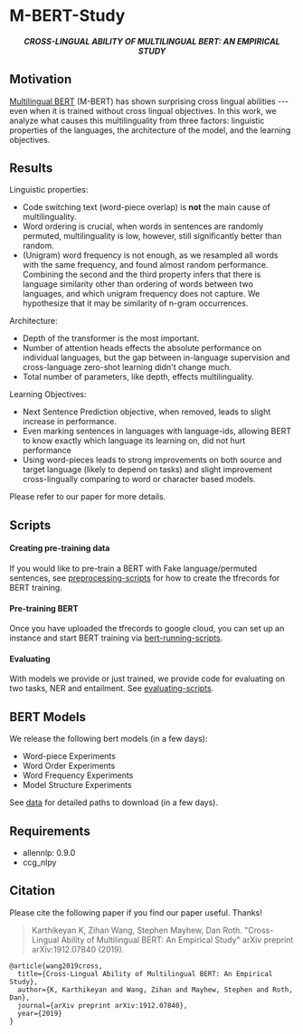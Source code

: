 # M-BERT-Study
<h5 align="center">CROSS-LINGUAL ABILITY OF MULTILINGUAL BERT: AN EMPIRICAL STUDY</h5>

## Motivation 

[Multilingual
BERT](https://github.com/google-research/bert/blob/master/multilingual.md) (M-BERT) has shown surprising cross lingual abilities --- even when it is trained without cross lingual objectives.
In this work, we analyze what causes this multilinguality from three factors: linguistic properties of the languages, the architecture
of the model, and the learning objectives.

## Results

Linguistic properties:
- Code switching text (word-piece overlap) is **not** the main cause of multilinguality.
- Word ordering is crucial, when words in sentences are randomly permuted, multilinguality is low, however, still significantly better than random.
- (Unigram) word frequency is not enough, as we resampled all words with the same frequency, and found almost random performance.
Combining the second and the third property infers that there is language similarity other than ordering of words between two languages, and which unigram frequency does not capture. 
We hypothesize that it may be similarity of n-gram occurrences.

Architecture:
- Depth of the transformer is the most important.
- Number of attention heads effects the absolute performance on individual languages, but the gap between in-language supervision and cross-language zero-shot learning didn't change much.
- Total number of parameters, like depth, effects multilinguality.

Learning Objectives:
- Next Sentence Prediction objective, when removed, leads to slight increase in performance.
- Even marking sentences in languages with language-ids, allowing BERT to know exactly which language its learning on, did not hurt performance
- Using word-pieces leads to strong improvements on both source and target language (likely to depend on tasks) and slight improvement cross-lingually comparing to word or character based models.

Please refer to our paper for more details.
## Scripts

#### Creating pre-training data

If you would like to pre-train a BERT with Fake language/permuted sentences, see [preprocessing-scripts](preprocessing-scripts)
for how to create the tfrecords for BERT training.

#### Pre-training BERT

Once you have uploaded the tfrecords to google cloud, you can set up an instance and start BERT training via [bert-running-scripts](bert-running-scripts).

#### Evaluating

With models we provide or just trained, we provide code for evaluating on two tasks, NER and entailment. See [evaluating-scripts](evaluating-scripts).
 
## BERT Models

We release the following bert models (in a few days):
- Word-piece Experiments 
- Word Order Experiments
- Word Frequency Experiments
- Model Structure Experiments

See [data](data.json) for detailed paths to download (in a few days).

## Requirements

- allennlp: 0.9.0
- ccg_nlpy

## Citation
Please cite the following paper if you find our paper useful. Thanks!

>Karthikeyan K, Zihan Wang, Stephen Mayhew, Dan Roth. "Cross-Lingual Ability of Multilingual BERT: An Empirical Study" arXiv preprint arXiv:1912.07840 (2019).

```
@article{wang2019cross,
  title={Cross-Lingual Ability of Multilingual BERT: An Empirical Study},
  author={K, Karthikeyan and Wang, Zihan and Mayhew, Stephen and Roth, Dan},
  journal={arXiv preprint arXiv:1912.07840},
  year={2019}
}
```
